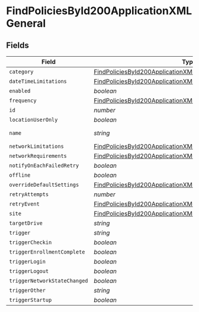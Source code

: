 # FindPoliciesById200ApplicationXMLGeneral


## Fields

| Field                                                                                                                                                         | Type                                                                                                                                                          | Required                                                                                                                                                      | Description                                                                                                                                                   | Example                                                                                                                                                       |
| ------------------------------------------------------------------------------------------------------------------------------------------------------------- | ------------------------------------------------------------------------------------------------------------------------------------------------------------- | ------------------------------------------------------------------------------------------------------------------------------------------------------------- | ------------------------------------------------------------------------------------------------------------------------------------------------------------- | ------------------------------------------------------------------------------------------------------------------------------------------------------------- |
| `category`                                                                                                                                                    | [FindPoliciesById200ApplicationXMLGeneralCategory](../../models/operations/findpoliciesbyid200applicationxmlgeneralcategory.md)                               | :heavy_minus_sign:                                                                                                                                            | N/A                                                                                                                                                           |                                                                                                                                                               |
| `dateTimeLimitations`                                                                                                                                         | [FindPoliciesById200ApplicationXMLGeneralDateTimeLimitations](../../models/operations/findpoliciesbyid200applicationxmlgeneraldatetimelimitations.md)         | :heavy_minus_sign:                                                                                                                                            | N/A                                                                                                                                                           |                                                                                                                                                               |
| `enabled`                                                                                                                                                     | *boolean*                                                                                                                                                     | :heavy_minus_sign:                                                                                                                                            | N/A                                                                                                                                                           |                                                                                                                                                               |
| `frequency`                                                                                                                                                   | [FindPoliciesById200ApplicationXMLGeneralFrequency](../../models/operations/findpoliciesbyid200applicationxmlgeneralfrequency.md)                             | :heavy_minus_sign:                                                                                                                                            | N/A                                                                                                                                                           |                                                                                                                                                               |
| `id`                                                                                                                                                          | *number*                                                                                                                                                      | :heavy_minus_sign:                                                                                                                                            | N/A                                                                                                                                                           | 1                                                                                                                                                             |
| `locationUserOnly`                                                                                                                                            | *boolean*                                                                                                                                                     | :heavy_minus_sign:                                                                                                                                            | N/A                                                                                                                                                           |                                                                                                                                                               |
| `name`                                                                                                                                                        | *string*                                                                                                                                                      | :heavy_check_mark:                                                                                                                                            | N/A                                                                                                                                                           | Disk Encryption                                                                                                                                               |
| `networkLimitations`                                                                                                                                          | [FindPoliciesById200ApplicationXMLGeneralNetworkLimitations](../../models/operations/findpoliciesbyid200applicationxmlgeneralnetworklimitations.md)           | :heavy_minus_sign:                                                                                                                                            | N/A                                                                                                                                                           |                                                                                                                                                               |
| `networkRequirements`                                                                                                                                         | [FindPoliciesById200ApplicationXMLGeneralNetworkRequirements](../../models/operations/findpoliciesbyid200applicationxmlgeneralnetworkrequirements.md)         | :heavy_minus_sign:                                                                                                                                            | N/A                                                                                                                                                           |                                                                                                                                                               |
| `notifyOnEachFailedRetry`                                                                                                                                     | *boolean*                                                                                                                                                     | :heavy_minus_sign:                                                                                                                                            | N/A                                                                                                                                                           |                                                                                                                                                               |
| `offline`                                                                                                                                                     | *boolean*                                                                                                                                                     | :heavy_minus_sign:                                                                                                                                            | N/A                                                                                                                                                           |                                                                                                                                                               |
| `overrideDefaultSettings`                                                                                                                                     | [FindPoliciesById200ApplicationXMLGeneralOverrideDefaultSettings](../../models/operations/findpoliciesbyid200applicationxmlgeneraloverridedefaultsettings.md) | :heavy_minus_sign:                                                                                                                                            | N/A                                                                                                                                                           |                                                                                                                                                               |
| `retryAttempts`                                                                                                                                               | *number*                                                                                                                                                      | :heavy_minus_sign:                                                                                                                                            | N/A                                                                                                                                                           |                                                                                                                                                               |
| `retryEvent`                                                                                                                                                  | [FindPoliciesById200ApplicationXMLGeneralRetryEvent](../../models/operations/findpoliciesbyid200applicationxmlgeneralretryevent.md)                           | :heavy_minus_sign:                                                                                                                                            | N/A                                                                                                                                                           |                                                                                                                                                               |
| `site`                                                                                                                                                        | [FindPoliciesById200ApplicationXMLGeneralSite](../../models/operations/findpoliciesbyid200applicationxmlgeneralsite.md)                                       | :heavy_minus_sign:                                                                                                                                            | N/A                                                                                                                                                           |                                                                                                                                                               |
| `targetDrive`                                                                                                                                                 | *string*                                                                                                                                                      | :heavy_minus_sign:                                                                                                                                            | N/A                                                                                                                                                           | /                                                                                                                                                             |
| `trigger`                                                                                                                                                     | *string*                                                                                                                                                      | :heavy_minus_sign:                                                                                                                                            | N/A                                                                                                                                                           |                                                                                                                                                               |
| `triggerCheckin`                                                                                                                                              | *boolean*                                                                                                                                                     | :heavy_minus_sign:                                                                                                                                            | N/A                                                                                                                                                           |                                                                                                                                                               |
| `triggerEnrollmentComplete`                                                                                                                                   | *boolean*                                                                                                                                                     | :heavy_minus_sign:                                                                                                                                            | N/A                                                                                                                                                           |                                                                                                                                                               |
| `triggerLogin`                                                                                                                                                | *boolean*                                                                                                                                                     | :heavy_minus_sign:                                                                                                                                            | N/A                                                                                                                                                           |                                                                                                                                                               |
| `triggerLogout`                                                                                                                                               | *boolean*                                                                                                                                                     | :heavy_minus_sign:                                                                                                                                            | N/A                                                                                                                                                           |                                                                                                                                                               |
| `triggerNetworkStateChanged`                                                                                                                                  | *boolean*                                                                                                                                                     | :heavy_minus_sign:                                                                                                                                            | N/A                                                                                                                                                           |                                                                                                                                                               |
| `triggerOther`                                                                                                                                                | *string*                                                                                                                                                      | :heavy_minus_sign:                                                                                                                                            | N/A                                                                                                                                                           |                                                                                                                                                               |
| `triggerStartup`                                                                                                                                              | *boolean*                                                                                                                                                     | :heavy_minus_sign:                                                                                                                                            | N/A                                                                                                                                                           |                                                                                                                                                               |